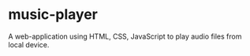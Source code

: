 # music-player

A web-application using HTML, CSS, JavaScript to play audio files from local device.
